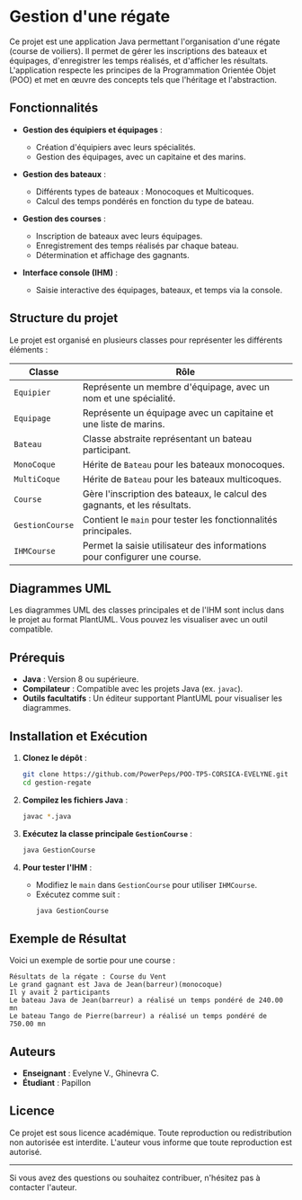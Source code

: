 # Gestion d'une régate

Ce projet est une application Java permettant l'organisation d'une régate (course de voiliers). 
Il permet de gérer les inscriptions des bateaux et équipages, d'enregistrer les temps réalisés, et d'afficher les résultats. 
L'application respecte les principes de la Programmation Orientée Objet (POO) et met en œuvre des concepts tels que l'héritage et l'abstraction.

## Fonctionnalités

- **Gestion des équipiers et équipages** :
  - Création d'équipiers avec leurs spécialités.
  - Gestion des équipages, avec un capitaine et des marins.

- **Gestion des bateaux** :
  - Différents types de bateaux : Monocoques et Multicoques.
  - Calcul des temps pondérés en fonction du type de bateau.

- **Gestion des courses** :
  - Inscription de bateaux avec leurs équipages.
  - Enregistrement des temps réalisés par chaque bateau.
  - Détermination et affichage des gagnants.

- **Interface console (IHM)** :
  - Saisie interactive des équipages, bateaux, et temps via la console.

## Structure du projet

Le projet est organisé en plusieurs classes pour représenter les différents éléments :

| Classe          | Rôle                                                                      |
|------------------|--------------------------------------------------------------------------|
| `Equipier`      | Représente un membre d'équipage, avec un nom et une spécialité.           |
| `Equipage`      | Représente un équipage avec un capitaine et une liste de marins.          |
| `Bateau`        | Classe abstraite représentant un bateau participant.                      |
| `MonoCoque`     | Hérite de `Bateau` pour les bateaux monocoques.                           |
| `MultiCoque`    | Hérite de `Bateau` pour les bateaux multicoques.                          |
| `Course`        | Gère l'inscription des bateaux, le calcul des gagnants, et les résultats. |
| `GestionCourse` | Contient le `main` pour tester les fonctionnalités principales.           |
| `IHMCourse`     | Permet la saisie utilisateur des informations pour configurer une course. |

## Diagrammes UML

Les diagrammes UML des classes principales et de l'IHM sont inclus dans le projet au format PlantUML. 
Vous pouvez les visualiser avec un outil compatible.

## Prérequis

- **Java** : Version 8 ou supérieure.
- **Compilateur** : Compatible avec les projets Java (ex. `javac`).
- **Outils facultatifs** : Un éditeur supportant PlantUML pour visualiser les diagrammes.

## Installation et Exécution

1. **Clonez le dépôt** :
   ```bash
   git clone https://github.com/PowerPeps/POO-TP5-CORSICA-EVELYNE.git
   cd gestion-regate
   ```

2. **Compilez les fichiers Java** :
   ```bash
   javac *.java
   ```

3. **Exécutez la classe principale `GestionCourse`** :
   ```bash
   java GestionCourse
   ```

4. **Pour tester l'IHM** :
   - Modifiez le `main` dans `GestionCourse` pour utiliser `IHMCourse`.
   - Exécutez comme suit :
     ```bash
     java GestionCourse
     ```

## Exemple de Résultat

Voici un exemple de sortie pour une course :

```
Résultats de la régate : Course du Vent
Le grand gagnant est Java de Jean(barreur)(monocoque)
Il y avait 2 participants
Le bateau Java de Jean(barreur) a réalisé un temps pondéré de 240.00 mn
Le bateau Tango de Pierre(barreur) a réalisé un temps pondéré de 750.00 mn
```

## Auteurs

- **Enseignant** : Evelyne V., Ghinevra C.
- **Étudiant** : Papillon

## Licence

Ce projet est sous licence académique. Toute reproduction ou redistribution non autorisée est interdite. L'auteur vous informe que toute reproduction est autorisé.

---

Si vous avez des questions ou souhaitez contribuer, n'hésitez pas à contacter l'auteur.

